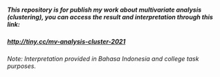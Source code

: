 ##### This repository is for publish my work about multivariate analysis (clustering), you can access the result and interpretation through this link:
##### http://tiny.cc/mv-analysis-cluster-2021
###### Note: Interpretation provided in Bahasa Indonesia and college task purposes.
